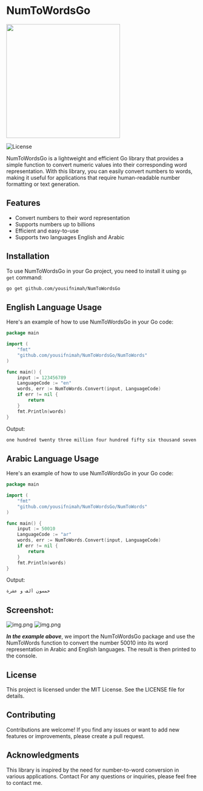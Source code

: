 # NumToWordsGo
<img src="https://i.imgur.com/S8iiTSg.png" height="300">

![License](https://img.shields.io/badge/license-MIT-blue.svg)

NumToWordsGo is a lightweight and efficient Go library that provides a simple function to convert numeric values into their corresponding word representation. With this library, you can easily convert numbers to words, making it useful for applications that require human-readable number formatting or text generation.

## Features

- Convert numbers to their word representation
- Supports numbers up to billions
- Efficient and easy-to-use
- Supports two languages English and Arabic

## Installation

To use NumToWordsGo in your Go project, you need to install it using `go get` command:

```bash
go get github.com/yousifnimah/NumToWordsGo
```

## English Language Usage

Here's an example of how to use NumToWordsGo in your Go code:

```go
package main

import (
	"fmt"
	"github.com/yousifnimah/NumToWordsGo/NumToWords"
)

func main() {
	input := 123456789
	LanguageCode := "en"
	words, err := NumToWords.Convert(input, LanguageCode)
	if err != nil {
		return
	}
	fmt.Println(words)
}
```

Output:
```go
one hundred twenty three million four hundred fifty six thousand seven hundred eighty nine
```

## Arabic Language Usage

Here's an example of how to use NumToWordsGo in your Go code:

```go
package main

import (
	"fmt"
	"github.com/yousifnimah/NumToWordsGo/NumToWords"
)

func main() {
	input := 50010
	LanguageCode := "ar"
	words, err := NumToWords.Convert(input, LanguageCode)
	if err != nil {
		return
	}
	fmt.Println(words)
}
```

Output:
```go
خمسون ألف و عشرة
```

## Screenshot:
![img.png](https://i.imgur.com/g0kPxcB.png)
![img.png](https://i.imgur.com/IJyLyrn.gif)

***In the example above***, we import the NumToWordsGo package and use the NumToWords function to convert the number 50010 into its word representation in Arabic and English languages. The result is then printed to the console.


## License
This project is licensed under the MIT License. See the LICENSE file for details.

## Contributing
Contributions are welcome! If you find any issues or want to add new features or improvements, please create a pull request.

## Acknowledgments
This library is inspired by the need for number-to-word conversion in various applications.
Contact
For any questions or inquiries, please feel free to contact me.